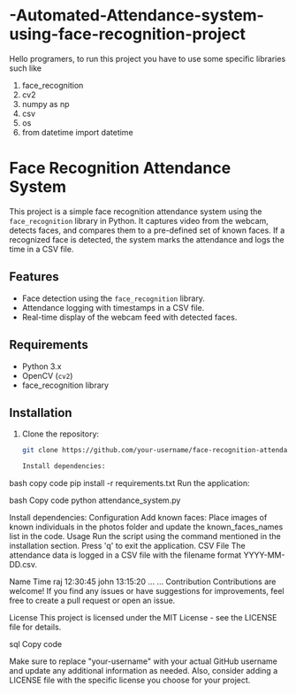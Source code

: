 # -Automated-Attendance-system-using-face-recognition-project
Hello programers, to run this project you have to use some specific libraries such like 
1) face_recognition
2) cv2
3) numpy as np
4) csv
5)  os
6)  from datetime import datetime

# Face Recognition Attendance System

This project is a simple face recognition attendance system using the `face_recognition` library in Python. It captures video from the webcam, detects faces, and compares them to a pre-defined set of known faces. If a recognized face is detected, the system marks the attendance and logs the time in a CSV file.

## Features

- Face detection using the `face_recognition` library.
- Attendance logging with timestamps in a CSV file.
- Real-time display of the webcam feed with detected faces.

## Requirements

- Python 3.x
- OpenCV (`cv2`)
- face_recognition library

## Installation

1. Clone the repository:

   ```bash
   git clone https://github.com/your-username/face-recognition-attendance.git

   Install dependencies:

bash
copy code
pip install -r requirements.txt
Run the application:

bash
Copy code
python attendance_system.py

Install dependencies:
Configuration
Add known faces: Place images of known individuals in the photos folder and update the known_faces_names list in the code.
Usage
Run the script using the command mentioned in the installation section.
Press 'q' to exit the application.
CSV File
The attendance data is logged in a CSV file with the filename format YYYY-MM-DD.csv.

Name	Time
raj	12:30:45
john	13:15:20
...	...
Contribution
Contributions are welcome! If you find any issues or have suggestions for improvements, feel free to create a pull request or open an issue.

License
This project is licensed under the MIT License - see the LICENSE file for details.

sql
Copy code

Make sure to replace "your-username" with your actual GitHub username and update any additional information as needed. Also, consider adding a LICENSE file with the specific license you choose for your project.
